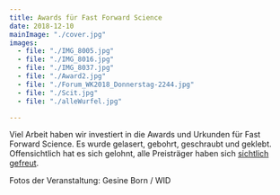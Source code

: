 ```yaml
---
title: Awards für Fast Forward Science
date: 2018-12-10
mainImage: "./cover.jpg"
images:
  - file: "./IMG_8005.jpg"
  - file: "./IMG_8016.jpg"
  - file: "./IMG_8037.jpg"
  - file: "./Award2.jpg"
  - file: "./Forum_WK2018_Donnerstag-2244.jpg"
  - file: "./Scit.jpg"
  - file: "./alleWurfel.jpg"

---
```


Viel Arbeit haben wir investiert in die Awards und Urkunden für Fast Forward Science. Es wurde gelasert, gebohrt, geschraubt und geklebt. Offensichtlich hat es sich gelohnt, alle Preisträger haben sich [sichtlich gefreut](https://fastforwardscience.de/2018/11/and-the-winner-is-unsere-eindruecke-von-der-preisverleihung-2018/).

Fotos der Veranstaltung: Gesine Born / WID